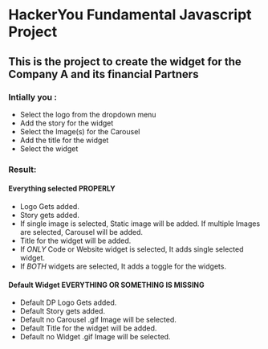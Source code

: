 # HackerYou Fundamental Javascript Project

## This is the project to create the widget for the Company A and its financial Partners

### Intially you :

- Select the logo from the dropdown menu
- Add the story for the widget
- Select the Image(s) for the Carousel
- Add the title for the widget
- Select the widget

### Result:

#### Everything selected PROPERLY

- Logo Gets added.
- Story gets added.
- If single image is selected, Static image will be added. If multiple Images are selected, Carousel will be added.
- Title for the widget will be added.
- If _ONLY_ Code or Website widget is selected, It adds single selected widget.
- If _BOTH_ widgets are selected, It adds a toggle for the widgets.

#### Default Widget EVERYTHING OR SOMETHING IS MISSING

- Default DP Logo Gets added.
- Default Story gets added.
- Default no Carousel .gif Image will be selected.
- Default Title for the widget will be added.
- Default no Widget .gif Image will be selected.
